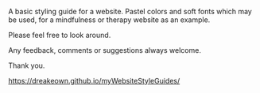 A basic styling guide for a website.
Pastel colors and soft fonts which may be used, for a mindfulness or therapy website as an example.

Please feel free to look around.

Any feedback, comments or suggestions always welcome.

Thank you.

https://dreakeown.github.io/myWebsiteStyleGuides/